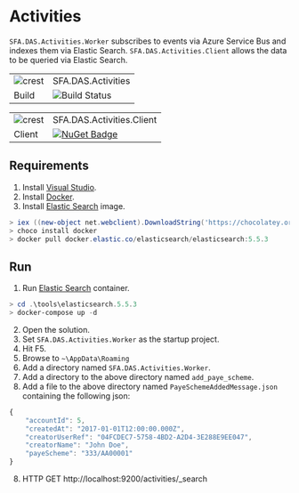 # Activities

`SFA.DAS.Activities.Worker` subscribes to events via Azure Service Bus and indexes them via Elastic Search. `SFA.DAS.Activities.Client` allows the data to be queried via Elastic Search.

|               |               |
| ------------- | ------------- |
| ![crest](https://assets.publishing.service.gov.uk/government/assets/crests/org_crest_27px-916806dcf065e7273830577de490d5c7c42f36ddec83e907efe62086785f24fb.png) | SFA.DAS.Activities |
| Build | ![Build Status](https://sfa-gov-uk.visualstudio.com/_apis/public/build/definitions/c39e0c0b-7aff-4606-b160-3566f3bbce23/101/badge) |

|               |               |
| ------------- | ------------- |
| ![crest](https://assets.publishing.service.gov.uk/government/assets/crests/org_crest_27px-916806dcf065e7273830577de490d5c7c42f36ddec83e907efe62086785f24fb.png) | SFA.DAS.Activities.Client |
| Client | [![NuGet Badge](https://buildstats.info/nuget/SFA.DAS.Activities.Client)](https://www.nuget.org/packages/SFA.DAS.Activities.Client) |

## Requirements

1. Install [Visual Studio].
2. Install [Docker].
3. Install [Elastic Search] image.

```PowerShell
> iex ((new-object net.webclient).DownloadString('https://chocolatey.org/install.ps1'))
> choco install docker
> docker pull docker.elastic.co/elasticsearch/elasticsearch:5.5.3
```

## Run

1. Run [Elastic Search] container.

```PowerShell
> cd .\tools\elasticsearch.5.5.3
> docker-compose up -d
```

2. Open the solution.
3. Set `SFA.DAS.Activities.Worker` as the startup project.
4. Hit F5.
5. Browse to `~\AppData\Roaming`
6. Add a directory named `SFA.DAS.Activities.Worker`.
7. Add a directory to the above directory named `add_paye_scheme`.
8. Add a file to the above directory named `PayeSchemeAddedMessage.json` containing the following json:

```JavaScript
{
    "accountId": 5,
    "createdAt": "2017-01-01T12:00:00.000Z",
    "creatorUserRef": "04FCDEC7-5758-4BD2-A2D4-3E288E9EE047",
    "creatorName": "John Doe",
    "payeScheme": "333/AA00001"
}
```

8. HTTP GET http://localhost:9200/activities/_search

[Choclatey]: https://chocolatey.org
[Docker]: https://www.docker.com
[Elastic Search]: https://www.elastic.co/products/elasticsearch
[Visual Studio]: https://www.visualstudio.com